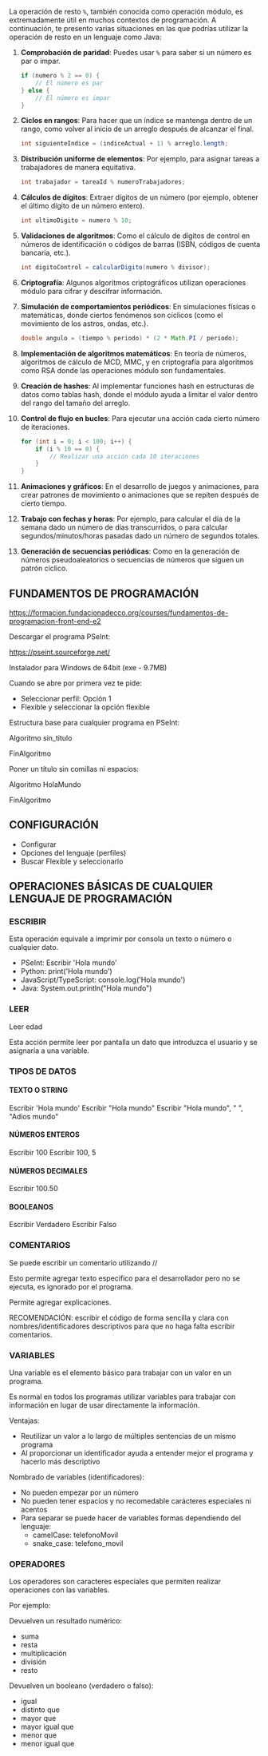 
La operación de resto `%`, también conocida como operación módulo, es extremadamente útil en muchos contextos de programación. A continuación, te presento varias situaciones en las que podrías utilizar la operación de resto en un lenguaje como Java:

1. **Comprobación de paridad**: Puedes usar `%` para saber si un número es par o impar.
   ```java
   if (numero % 2 == 0) {
       // El número es par
   } else {
       // El número es impar
   }
   ```

2. **Ciclos en rangos**: Para hacer que un índice se mantenga dentro de un rango, como volver al inicio de un arreglo después de alcanzar el final.
   ```java
   int siguienteIndice = (indiceActual + 1) % arreglo.length;
   ```

3. **Distribución uniforme de elementos**: Por ejemplo, para asignar tareas a trabajadores de manera equitativa.
   ```java
   int trabajador = tareaId % numeroTrabajadores;
   ```

4. **Cálculos de dígitos**: Extraer dígitos de un número (por ejemplo, obtener el último dígito de un número entero).
   ```java
   int ultimoDigito = numero % 10;
   ```

5. **Validaciones de algoritmos**: Como el cálculo de dígitos de control en números de identificación o códigos de barras (ISBN, códigos de cuenta bancaria, etc.).
   ```java
   int digitoControl = calcularDigito(numero % divisor);
   ```

6. **Criptografía**: Algunos algoritmos criptográficos utilizan operaciones módulo para cifrar y descifrar información.

7. **Simulación de comportamientos periódicos**: En simulaciones físicas o matemáticas, donde ciertos fenómenos son cíclicos (como el movimiento de los astros, ondas, etc.).
   ```java
   double angulo = (tiempo % periodo) * (2 * Math.PI / periodo);
   ```

8. **Implementación de algoritmos matemáticos**: En teoría de números, algoritmos de cálculo de MCD, MMC, y en criptografía para algoritmos como RSA donde las operaciones módulo son fundamentales.

9. **Creación de hashes**: Al implementar funciones hash en estructuras de datos como tablas hash, donde el módulo ayuda a limitar el valor dentro del rango del tamaño del arreglo.

10. **Control de flujo en bucles**: Para ejecutar una acción cada cierto número de iteraciones.
    ```java
    for (int i = 0; i < 100; i++) {
        if (i % 10 == 0) {
            // Realizar una acción cada 10 iteraciones
        }
    }
    ```

11. **Animaciones y gráficos**: En el desarrollo de juegos y animaciones, para crear patrones de movimiento o animaciones que se repiten después de cierto tiempo.

12. **Trabajo con fechas y horas**: Por ejemplo, para calcular el día de la semana dado un número de días transcurridos, o para calcular segundos/minutos/horas pasadas dado un número de segundos totales.

13. **Generación de secuencias periódicas**: Como en la generación de números pseudoaleatorios o secuencias de números que siguen un patrón cíclico.



## FUNDAMENTOS DE PROGRAMACIÓN

https://formacion.fundacionadecco.org/courses/fundamentos-de-programacion-front-end-e2


Descargar el programa PSeInt:

https://pseint.sourceforge.net/

Instalador para Windows de 64bit (exe - 9.7MB)

Cuando se abre por primera vez te pide: 

* Seleccionar perfil: Opción 1
* Flexible y seleccionar la opción flexible

Estructura base para cualquier programa en PSeInt:

Algoritmo sin_titulo
	
FinAlgoritmo

Poner un título sin comillas ni espacios:

Algoritmo HolaMundo
	
FinAlgoritmo

## CONFIGURACIÓN

* Configurar
* Opciones del lenguaje (perfiles)
* Buscar Flexible y seleccionarlo

## OPERACIONES BÁSICAS DE CUALQUIER LENGUAJE DE PROGRAMACIÓN

### ESCRIBIR

Esta operación equivale a imprimir por consola un texto o número o cualquier dato.

* PSeInt: Escribir 'Hola mundo'
* Python: print('Hola mundo')
* JavaScript/TypeScript: console.log('Hola mundo')
* Java: System.out.println("Hola mundo")

### LEER

Leer edad

Esta acción permite leer por pantalla un dato que introduzca el usuario y se asignaría a una variable.

### TIPOS DE DATOS

#### TEXTO O STRING

Escribir 'Hola mundo'
Escribir "Hola mundo"
Escribir "Hola mundo", " ", "Adios mundo"

#### NÚMEROS ENTEROS

Escribir 100
Escribir 100, 5

#### NÚMEROS DECIMALES

Escribir 100.50

#### BOOLEANOS

Escribir Verdadero
Escribir Falso

### COMENTARIOS

Se puede escribir un comentario utilizando //

Esto permite agregar texto específico para el desarrollador pero no se ejecuta, es ignorado por el programa.

Permite agregar explicaciones.

RECOMENDACIÓN: escribir el código de forma sencilla y clara con nombres/identificadores descriptivos para que no haga falta escribir comentarios.

### VARIABLES

Una variable es el elemento básico para trabajar con un valor en un programa.

Es normal en todos los programas utilizar variables para trabajar con información en lugar de usar directamente la información.

Ventajas:

* Reutilizar un valor a lo largo de múltiples sentencias de un mismo programa
* Al proporcionar un identificador ayuda a entender mejor el programa y hacerlo más descriptivo

Nombrado de variables (identificadores):

* No pueden empezar por un número
* No pueden tener espacios y no recomedable carácteres especiales ni acentos
* Para separar se puede hacer de variables formas dependiendo del lenguaje:
    * camelCase: telefonoMovil
    * snake_case: telefono_movil


### OPERADORES

Los operadores son caracteres especiales que permiten realizar operaciones con las variables.

Por ejemplo:

Devuelven un resultado numérico:

* suma
* resta
* multiplicación
* división
* resto

Devuelven un booleano (verdadero o falso):

* igual 
* distinto que
* mayor que
* mayor igual que
* menor que
* menor igual que